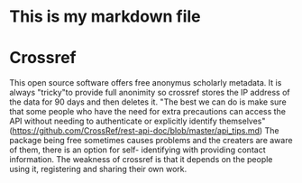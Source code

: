 # This is my markdown file
# Crossref

This open source software offers free anonymus scholarly metadata. It is always "tricky"to provide full anonimity so crossref stores the IP address of the data for 90 days and then deletes it. 
"The best we can do is make sure that some people who have the need for extra precautions can access the API without needing to authenticate or explicitly identify themselves" (https://github.com/CrossRef/rest-api-doc/blob/master/api_tips.md)
The package being free sometimes causes problems and the creaters are aware of them, there is an option for self- identifying with providing contact information.
The weakness of crossref is that it depends on the people using it, registering and sharing their own work.